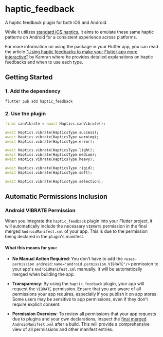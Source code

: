 # haptic_feedback

A haptic feedback plugin for both iOS and Android.

While it utilizes [standard iOS haptics](https://developer.apple.com/design/human-interface-guidelines/playing-haptics#iOS), it aims to emulate these same haptic patterns on Android for a consistent experience across platforms.

For more information on using the package in your Flutter app, you can read the article ["Using haptic feedbacks to make your Flutter app more interactive"](https://fluttercraftedbetter.com/posts/using-haptic-feedbacks-to-make-your-flutter-app-more-interactive/) by Kamran where he provides detailed explanations on haptic feedbacks and when to use each type.

## Getting Started

### 1. Add the dependency

```shell
flutter pub add haptic_feedback
```

### 2. Use the plugin

```dart
final canVibrate = await Haptics.canVibrate();

await Haptics.vibrate(HapticsType.success);
await Haptics.vibrate(HapticsType.warning);
await Haptics.vibrate(HapticsType.error);

await Haptics.vibrate(HapticsType.light);
await Haptics.vibrate(HapticsType.medium);
await Haptics.vibrate(HapticsType.heavy);

await Haptics.vibrate(HapticsType.rigid);
await Haptics.vibrate(HapticsType.soft);

await Haptics.vibrate(HapticsType.selection);
```

## Automatic Permissions Inclusion

### Android VIBRATE Permission

When you integrate the `haptic_feedback` plugin into your Flutter project, it will automatically include the necessary `VIBRATE` permission in the final merged `AndroidManifest.xml` of your app. This is due to the permission being declared in the plugin's manifest.

#### What this means for you:

- **No Manual Action Required**: You don't have to add the `<uses-permission android:name="android.permission.VIBRATE"/>` permission to your app's `AndroidManifest.xml` manually. It will be automatically merged when building the app.

- **Transparency**: By using the `haptic_feedback` plugin, your app will request the `VIBRATE` permission. Ensure that you are aware of all permissions your app requires, especially if you publish it on app stores. Some users may be sensitive to app permissions, even if they don't require explicit consent.

- **Permission Overview**: To review all permissions that your app requests due to plugins and your own declarations, inspect the [final merged](https://stackoverflow.com/questions/74025731/where-is-the-merged-manifest-in-flutter-project) `AndroidManifest.xml` after a build. This will provide a comprehensive view of all permissions and other manifest entries.
